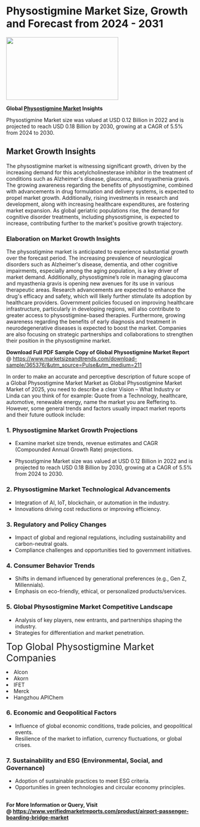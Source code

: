 <H1>Physostigmine Market Size, Growth and Forecast from 2024 - 2031</H1><img class="aligncenter size-medium wp-image-584254" src="https://thirdeyenews.in/wp-content/uploads/2024/09/Global-Market-Research-300x168.jpeg" alt="" width="300" height="168" /><p><strong>Global&nbsp;<a href="https://www.marketsizeandtrends.com/download-sample/365376/&amp;utm_source=Pulse&amp;utm_medium=211">Physostigmine Market</a> Insights</strong></p><p>Physostigmine Market size was valued at USD 0.12 Billion in 2022 and is projected to reach USD 0.18 Billion by 2030, growing at a CAGR of 5.5% from 2024 to 2030.</p><p><h2>Market Growth Insights</h2> The physostigmine market is witnessing significant growth, driven by the increasing demand for this acetylcholinesterase inhibitor in the treatment of conditions such as Alzheimer's disease, glaucoma, and myasthenia gravis. The growing awareness regarding the benefits of physostigmine, combined with advancements in drug formulation and delivery systems, is expected to propel market growth. Additionally, rising investments in research and development, along with increasing healthcare expenditures, are fostering market expansion. As global geriatric populations rise, the demand for cognitive disorder treatments, including physostigmine, is expected to increase, contributing further to the market's positive growth trajectory. <h3>Elaboration on Market Growth Insights</h3> The physostigmine market is anticipated to experience substantial growth over the forecast period. The increasing prevalence of neurological disorders such as Alzheimer's disease, dementia, and other cognitive impairments, especially among the aging population, is a key driver of market demand. Additionally, physostigmine’s role in managing glaucoma and myasthenia gravis is opening new avenues for its use in various therapeutic areas. Research advancements are expected to enhance the drug's efficacy and safety, which will likely further stimulate its adoption by healthcare providers. Government policies focused on improving healthcare infrastructure, particularly in developing regions, will also contribute to greater access to physostigmine-based therapies. Furthermore, growing awareness regarding the benefits of early diagnosis and treatment in neurodegenerative diseases is expected to boost the market. Companies are also focusing on strategic partnerships and collaborations to strengthen their position in the physostigmine market. </p><p><span class=""><strong>Download Full PDF Sample Copy of Global Physostigmine Market Report</strong> @ <a href="https://www.marketsizeandtrends.com/download-sample/365376/&amp;utm_source=Pulse&amp;utm_medium=211" target="_blank">https://www.marketsizeandtrends.com/download-sample/365376/&amp;utm_source=Pulse&amp;utm_medium=211</a></span></p><p>In order to make an accurate and perceptive description of future scope of a Global&nbsp;Physostigmine Market Market as Global&nbsp;Physostigmine Market Market of 2025, you need to describe a clear Vision &ndash; What Industry or Linda can you think of for example: Quote from a Technology, healthcare, automotive, renewable energy, name the market you are Reffering to. However, some general trends and factors usually impact market reports and their future outlook include:</p><h3>1.&nbsp;<strong>Physostigmine Market Growth Projections</strong></h3><ul><li>Examine market size trends, revenue estimates and CAGR (Compounded Annual Growth Rate) projections.</li><li><p>Physostigmine Market size was valued at USD 0.12 Billion in 2022 and is projected to reach USD 0.18 Billion by 2030, growing at a CAGR of 5.5% from 2024 to 2030.</p></li></ul><h3>2.&nbsp;<strong>Physostigmine Market Technological Advancements</strong></h3><ul><li>Integration of AI, IoT, blockchain, or automation in the industry.</li><li>Innovations driving cost reductions or improving efficiency.</li></ul><h3>3.&nbsp;<strong>Regulatory and Policy Changes</strong></h3><ul><li>Impact of global and regional regulations, including sustainability and carbon-neutral goals.</li><li>Compliance challenges and opportunities tied to government initiatives.</li></ul><h3>4.&nbsp;<strong>Consumer Behavior Trends</strong></h3><ul><li>Shifts in demand influenced by generational preferences (e.g., Gen Z, Millennials).</li><li>Emphasis on eco-friendly, ethical, or personalized products/services.</li></ul><h3>5.&nbsp;<strong>Global Physostigmine Market Competitive Landscape</strong></h3><ul><li>Analysis of key players, new entrants, and partnerships shaping the industry.</li><li>Strategies for differentiation and market penetration.</li></ul><p data-pm-slice="1 1 []"><span style="color: inherit; font-family: inherit; font-size: 25px;">Top Global Physostigmine Market Companies</span></p><div class="" data-test-id=""><p><li>Alcon</li><li> Akorn</li><li> IFET</li><li> Merck</li><li> Hangzhou APIChem</li></p></div><h3>6.&nbsp;<strong>Economic and Geopolitical Factors</strong></h3><ul><li>Influence of global economic conditions, trade policies, and geopolitical events.</li><li>Resilience of the market to inflation, currency fluctuations, or global crises.</li></ul><h3>7.&nbsp;<strong>Sustainability and ESG (Environmental, Social, and Governance)</strong></h3><ul><li>Adoption of sustainable practices to meet ESG criteria.</li><li>Opportunities in green technologies and circular economy principles.</li></ul><h2><strong style="font-size: 14px;">For More Information or Query, Visit @&nbsp;</strong><a style="background-color: #ffffff; font-size: 14px;" href="https://www.marketsizeandtrends.com/report/physostigmine-market/" target="_blank">https://www.verifiedmarketreports.com/product/airport-passenger-boarding-bridge-market</a></h2>
